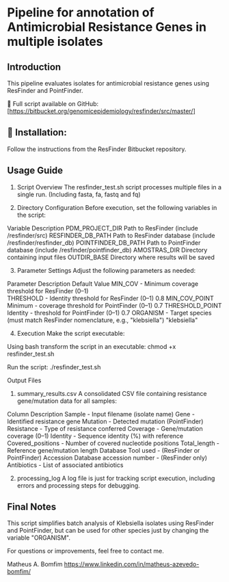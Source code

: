 # Pipeline for annotation of Antimicrobial Resistance Genes in multiple isolates

## Introduction
This pipeline evaluates isolates for antimicrobial resistance genes using ResFinder and PointFinder.

📌 Full script available on GitHub: [https://bitbucket.org/genomicepidemiology/resfinder/src/master/]

## 🔧 Installation:
Follow the instructions from the ResFinder Bitbucket repository.

## Usage Guide
1. Script Overview
The resfinder_test.sh script processes multiple files in a single run.
(Including fasta, fa, fastq and fq)

2. Directory Configuration
Before execution, set the following variables in the script:

Variable	Description
PDM_PROJECT_DIR	Path to ResFinder (include /resfinder/src)
RESFINDER_DB_PATH	Path to ResFinder database (include /resfinder/resfinder_db)
POINTFINDER_DB_PATH	Path to PointFinder database (include /resfinder/pointfinder_db)
AMOSTRAS_DIR	Directory containing input files
OUTDIR_BASE	Directory where results will be saved

3. Parameter Settings
Adjust the following parameters as needed:

Parameter	Description	Default Value
MIN_COV	- Minimum coverage threshold for ResFinder (0–1)	
THRESHOLD	- Identity threshold for ResFinder (0–1)	0.8
MIN_COV_POINT	Minimum - coverage threshold for PointFinder (0–1)	0.7
THRESHOLD_POINT	Identity - threshold for PointFinder (0–1)	0.7
ORGANISM	- Target species (must match ResFinder nomenclature, e.g., "klebsiella")	"klebsiella"

4. Execution
Make the script executable:

Using bash transform the script in an executable:
chmod +x resfinder_test.sh

Run the script:
./resfinder_test.sh

Output Files
1. summary_results.csv
A consolidated CSV file containing resistance gene/mutation data for all samples:

Column	Description
Sample	- Input filename (isolate name)
Gene	- Identified resistance gene
Mutation - Detected mutation (PointFinder)
Resistance -	Type of resistance conferred
Coverage	- Gene/mutation coverage (0–1)
Identity	- Sequence identity (%) with reference
Covered_positions	- Number of covered nucleotide positions
Total_length	- Reference gene/mutation length
Database	Tool used - (ResFinder or PointFinder)
Accession	Database accession number - (ResFinder only)
Antibiotics	- List of associated antibiotics

2. processing_log
A log file is just for tracking script execution, including errors and processing steps for debugging.

  
## Final Notes
This script simplifies batch analysis of Klebsiella isolates using ResFinder and PointFinder, but can be used for other species just by changing the variable "ORGANISM".

For questions or improvements, feel free to contact me.

Matheus A. Bomfim
https://www.linkedin.com/in/matheus-azevedo-bomfim/
